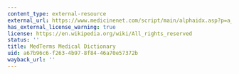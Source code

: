 ```yaml
---
content_type: external-resource
external_url: https://www.medicinenet.com/script/main/alphaidx.asp?p=a_dict
has_external_license_warning: true
license: https://en.wikipedia.org/wiki/All_rights_reserved
status: ''
title: MedTerms Medical Dictionary
uid: a67b96c6-f263-4b97-8f84-46a70e57372b
wayback_url: ''
---
```

